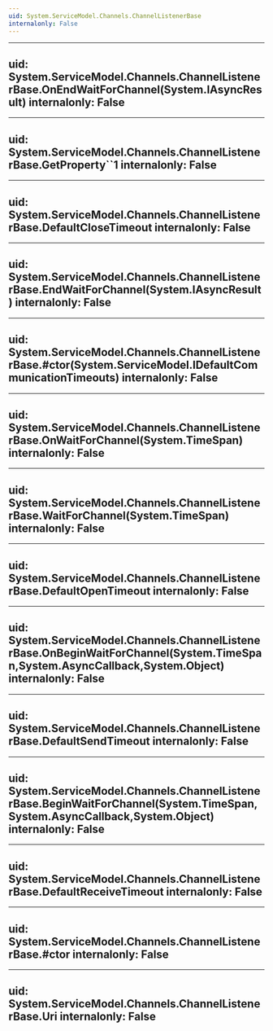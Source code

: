 ```yaml
---
uid: System.ServiceModel.Channels.ChannelListenerBase
internalonly: False
---
```


---
uid: System.ServiceModel.Channels.ChannelListenerBase.OnEndWaitForChannel(System.IAsyncResult)
internalonly: False
---

---
uid: System.ServiceModel.Channels.ChannelListenerBase.GetProperty``1
internalonly: False
---

---
uid: System.ServiceModel.Channels.ChannelListenerBase.DefaultCloseTimeout
internalonly: False
---

---
uid: System.ServiceModel.Channels.ChannelListenerBase.EndWaitForChannel(System.IAsyncResult)
internalonly: False
---

---
uid: System.ServiceModel.Channels.ChannelListenerBase.#ctor(System.ServiceModel.IDefaultCommunicationTimeouts)
internalonly: False
---

---
uid: System.ServiceModel.Channels.ChannelListenerBase.OnWaitForChannel(System.TimeSpan)
internalonly: False
---

---
uid: System.ServiceModel.Channels.ChannelListenerBase.WaitForChannel(System.TimeSpan)
internalonly: False
---

---
uid: System.ServiceModel.Channels.ChannelListenerBase.DefaultOpenTimeout
internalonly: False
---

---
uid: System.ServiceModel.Channels.ChannelListenerBase.OnBeginWaitForChannel(System.TimeSpan,System.AsyncCallback,System.Object)
internalonly: False
---

---
uid: System.ServiceModel.Channels.ChannelListenerBase.DefaultSendTimeout
internalonly: False
---

---
uid: System.ServiceModel.Channels.ChannelListenerBase.BeginWaitForChannel(System.TimeSpan,System.AsyncCallback,System.Object)
internalonly: False
---

---
uid: System.ServiceModel.Channels.ChannelListenerBase.DefaultReceiveTimeout
internalonly: False
---

---
uid: System.ServiceModel.Channels.ChannelListenerBase.#ctor
internalonly: False
---

---
uid: System.ServiceModel.Channels.ChannelListenerBase.Uri
internalonly: False
---
